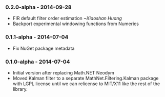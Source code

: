 ### 0.2.0-alpha - 2014-09-28
* FIR default filter order estimation *~Xiaoshan Huang*
* Backport experimental windowing functions from Numerics

### 0.1.1-alpha - 2014-07-04
* Fix NuGet package metadata

### 0.1.0-alpha - 2014-07-04
* Initial version after replacing Math.NET Neodym
* Moved Kalman filter to a separate MathNet.Filtering.Kalman package with LGPL license
  until we can relicense to MIT/X11 like the rest of the library.
